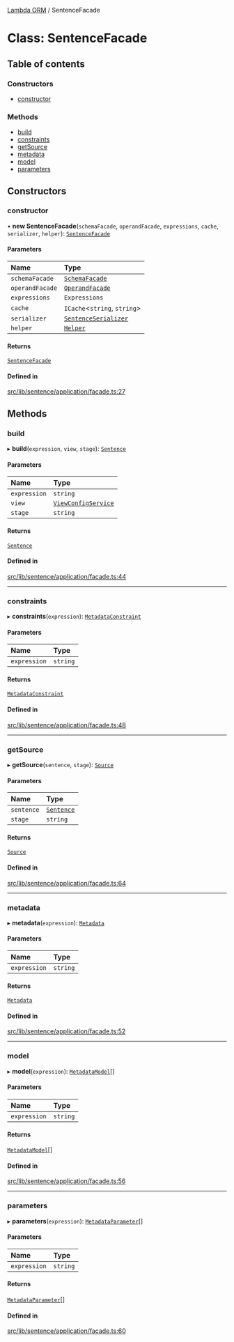 [Lambda ORM](../README.md) / SentenceFacade

# Class: SentenceFacade

## Table of contents

### Constructors

- [constructor](SentenceFacade.md#constructor)

### Methods

- [build](SentenceFacade.md#build)
- [constraints](SentenceFacade.md#constraints)
- [getSource](SentenceFacade.md#getsource)
- [metadata](SentenceFacade.md#metadata)
- [model](SentenceFacade.md#model)
- [parameters](SentenceFacade.md#parameters)

## Constructors

### constructor

• **new SentenceFacade**(`schemaFacade`, `operandFacade`, `expressions`, `cache`, `serializer`, `helper`): [`SentenceFacade`](SentenceFacade.md)

#### Parameters

| Name | Type |
| :------ | :------ |
| `schemaFacade` | [`SchemaFacade`](SchemaFacade.md) |
| `operandFacade` | [`OperandFacade`](OperandFacade.md) |
| `expressions` | `Expressions` |
| `cache` | `ICache`\<`string`, `string`\> |
| `serializer` | [`SentenceSerializer`](../interfaces/SentenceSerializer.md) |
| `helper` | [`Helper`](Helper.md) |

#### Returns

[`SentenceFacade`](SentenceFacade.md)

#### Defined in

[src/lib/sentence/application/facade.ts:27](https://github.com/FlavioLionelRita/lambdaorm/blob/a57c107f/src/lib/sentence/application/facade.ts#L27)

## Methods

### build

▸ **build**(`expression`, `view`, `stage`): [`Sentence`](Sentence.md)

#### Parameters

| Name | Type |
| :------ | :------ |
| `expression` | `string` |
| `view` | [`ViewConfigService`](ViewConfigService.md) |
| `stage` | `string` |

#### Returns

[`Sentence`](Sentence.md)

#### Defined in

[src/lib/sentence/application/facade.ts:44](https://github.com/FlavioLionelRita/lambdaorm/blob/a57c107f/src/lib/sentence/application/facade.ts#L44)

___

### constraints

▸ **constraints**(`expression`): [`MetadataConstraint`](../interfaces/MetadataConstraint.md)

#### Parameters

| Name | Type |
| :------ | :------ |
| `expression` | `string` |

#### Returns

[`MetadataConstraint`](../interfaces/MetadataConstraint.md)

#### Defined in

[src/lib/sentence/application/facade.ts:48](https://github.com/FlavioLionelRita/lambdaorm/blob/a57c107f/src/lib/sentence/application/facade.ts#L48)

___

### getSource

▸ **getSource**(`sentence`, `stage`): [`Source`](../interfaces/Source.md)

#### Parameters

| Name | Type |
| :------ | :------ |
| `sentence` | [`Sentence`](Sentence.md) |
| `stage` | `string` |

#### Returns

[`Source`](../interfaces/Source.md)

#### Defined in

[src/lib/sentence/application/facade.ts:64](https://github.com/FlavioLionelRita/lambdaorm/blob/a57c107f/src/lib/sentence/application/facade.ts#L64)

___

### metadata

▸ **metadata**(`expression`): [`Metadata`](../interfaces/Metadata.md)

#### Parameters

| Name | Type |
| :------ | :------ |
| `expression` | `string` |

#### Returns

[`Metadata`](../interfaces/Metadata.md)

#### Defined in

[src/lib/sentence/application/facade.ts:52](https://github.com/FlavioLionelRita/lambdaorm/blob/a57c107f/src/lib/sentence/application/facade.ts#L52)

___

### model

▸ **model**(`expression`): [`MetadataModel`](../interfaces/MetadataModel.md)[]

#### Parameters

| Name | Type |
| :------ | :------ |
| `expression` | `string` |

#### Returns

[`MetadataModel`](../interfaces/MetadataModel.md)[]

#### Defined in

[src/lib/sentence/application/facade.ts:56](https://github.com/FlavioLionelRita/lambdaorm/blob/a57c107f/src/lib/sentence/application/facade.ts#L56)

___

### parameters

▸ **parameters**(`expression`): [`MetadataParameter`](../interfaces/MetadataParameter.md)[]

#### Parameters

| Name | Type |
| :------ | :------ |
| `expression` | `string` |

#### Returns

[`MetadataParameter`](../interfaces/MetadataParameter.md)[]

#### Defined in

[src/lib/sentence/application/facade.ts:60](https://github.com/FlavioLionelRita/lambdaorm/blob/a57c107f/src/lib/sentence/application/facade.ts#L60)
